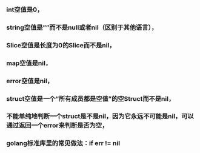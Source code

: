 ### int空值是0，

### string空值是””而不是null或者nil（区别于其他语言），

### Slice空值是长度为0的Slice而不是nil，

### map空值是nil，

### error空值是nil，

### struct空值是一个“所有成员都是空值”的空Struct而不是nil，

### 不能单纯地判断一个struct是不是nil，因为它永远不可能是nil，可以通过返回一个error来判断是否为空，
### golang标准库里的常见做法：if err != nil
